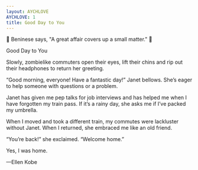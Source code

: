 ```yaml
---
layout: AYCHLOVE
AYCHLOVE: 1
title: Good Day to You
---
```



🎁 Beninese says, "A great affair covers up a small matter." 🎁


Good Day to You

Slowly, zombielike commuters open their eyes, lift their chins and rip out their headphones to return her greeting.

“Good morning, everyone! Have a fantastic day!” Janet bellows. She’s eager to help someone with questions or a problem.

Janet has given me pep talks for job interviews and has helped me when I have forgotten my train pass. If it’s a rainy day, she asks me if I’ve packed my umbrella.

When I moved and took a different train, my commutes were lackluster without Janet. When I returned, she embraced me like an old friend.

“You’re back!” she exclaimed. “Welcome home.”

Yes, I was home.

—Ellen Kobe

